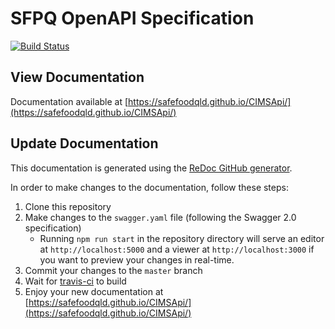 # SFPQ OpenAPI Specification

[![Build Status](https://travis-ci.org/rickykenny/redocTest.svg?branch=master)](https://travis-ci.org/rickykenny/redocTest)

## View Documentation

Documentation available at [https://safefoodqld.github.io/CIMSApi/](https://safefoodqld.github.io/CIMSApi/)

## Update Documentation

This documentation is generated using the [ReDoc GitHub generator](https://github.com/Rebilly/generator-openapi-repo#generator-openapi-repo--).

In order to make changes to the documentation, follow these steps:

1. Clone this repository
2. Make changes to the `swagger.yaml` file (following the Swagger 2.0 specification)
   - Running `npm run start` in the repository directory will serve an editor at `http://localhost:5000` and a viewer at `http://localhost:3000` if you want to preview your changes in real-time.
3. Commit your changes to the `master` branch
4. Wait for [travis-ci](https://travis-ci.org/profile/safefoodqld) to build
5. Enjoy your new documentation at [https://safefoodqld.github.io/CIMSApi/](https://safefoodqld.github.io/CIMSApi/)
